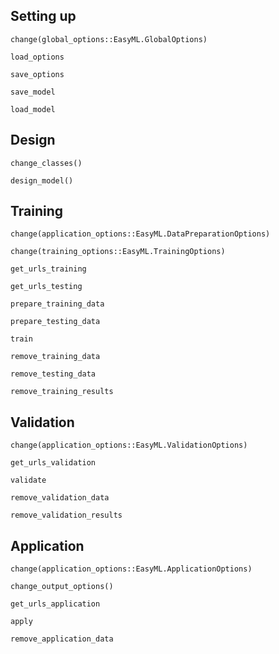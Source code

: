 


## Setting up

```@docs
change(global_options::EasyML.GlobalOptions)
```

```@docs
load_options
```

```@docs
save_options
```

```@docs
save_model
```

```@docs
load_model
```
## Design

```@docs
change_classes()
```

```@docs
design_model()
```

## Training

```@docs
change(application_options::EasyML.DataPreparationOptions)
```

```@docs
change(training_options::EasyML.TrainingOptions)
```

```@docs
get_urls_training
```

```@docs
get_urls_testing
```

```@docs
prepare_training_data
```

```@docs
prepare_testing_data
```

```@docs
train
```

```@docs
remove_training_data
```

```@docs
remove_testing_data
```

```@docs
remove_training_results
```

## Validation

```@docs
change(application_options::EasyML.ValidationOptions)
```

```@docs
get_urls_validation
```

```@docs
validate
```

```@docs
remove_validation_data
```

```@docs
remove_validation_results
```

## Application

```@docs
change(application_options::EasyML.ApplicationOptions)
```

```@docs
change_output_options()
```

```@docs
get_urls_application
```

```@docs
apply
```

```@docs
remove_application_data
```